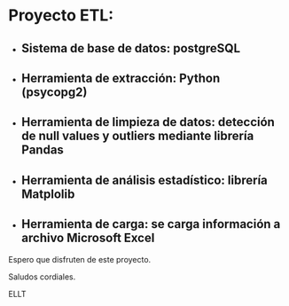 # Proyecto ETL:

- ## **Sistema de base de datos:** postgreSQL

- ## **Herramienta de extracción:** Python (psycopg2)

- ## **Herramienta de limpieza de datos:** detección de null values y outliers mediante librería Pandas

- ## **Herramienta de análisis estadístico:** librería Matplolib

- ## **Herramienta de carga:** se carga información a archivo Microsoft Excel

Espero que disfruten de este proyecto.

Saludos cordiales.

ELLT
